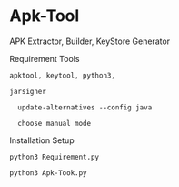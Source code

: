 # Apk-Tool

APK Extractor, Builder, KeyStore Generator

Requirement Tools

    apktool, keytool, python3, 
    
    jarsigner
    
      update-alternatives --config java
      
      choose manual mode
 
 Installation Setup
 
    python3 Requirement.py
    
    python3 Apk-Took.py
